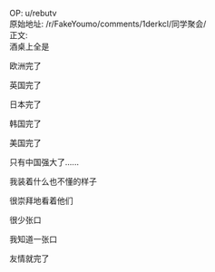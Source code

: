 
OP: u/rebutv  
原始地址: /r/FakeYoumo/comments/1derkcl/同学聚会/  
正文:  
酒桌上全是

欧洲完了

英国完了

日本完了

韩国完了

美国完了

只有中国强大了......

我装着什么也不懂的样子

很崇拜地看着他们

很少张口

我知道一张口

友情就完了
